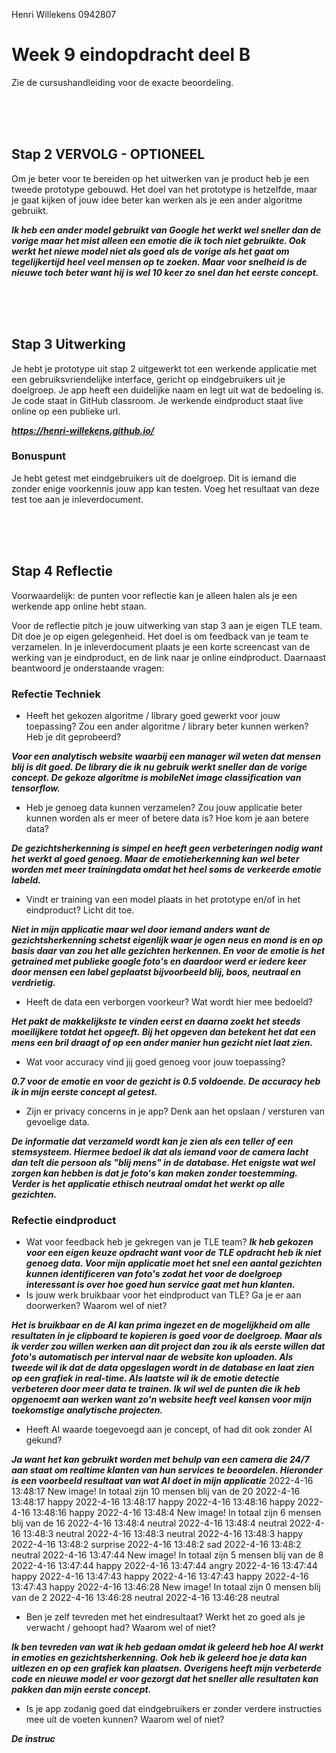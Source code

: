 Henri Willekens 0942807 

# Week 9 eindopdracht deel B

Zie de cursushandleiding voor de exacte beoordeling.

<br>
<br>
<br>

## Stap 2 VERVOLG - OPTIONEEL 

Om je beter voor te bereiden op het uitwerken van je product heb je een tweede prototype gebouwd. Het doel van het prototype is hetzelfde, maar je gaat kijken of
jouw idee beter kan werken als je een ander algoritme gebruikt.

***Ik heb een ander model gebruikt van Google het werkt wel sneller dan de vorige maar het mist alleen een emotie die ik toch niet gebruikte. Ook werkt het niewe model niet als goed als de vorige als het gaat om tegelijkertijd heel veel mensen op te zoeken. Maar voor snelheid is de nieuwe toch beter want hij is wel 10 keer zo snel dan het eerste concept.***

<br>
<br>
<br>

## Stap 3 Uitwerking

Je hebt je prototype uit stap 2 uitgewerkt tot een werkende applicatie met een gebruiksvriendelijke interface, gericht op eindgebruikers uit je doelgroep.
Je app heeft een duidelijke naam en legt uit wat de bedoeling is.
Je code staat in GitHub classroom. Je werkende eindproduct staat live online op een publieke url.

***https://henri-willekens.github.io/***

### Bonuspunt
Je hebt getest met eindgebruikers uit de doelgroep. Dit is iemand die zonder enige voorkennis jouw app kan testen. Voeg het resultaat van deze test toe aan je inleverdocument.

<br>
<br>
<br>

## Stap 4 Reflectie

Voorwaardelijk: de punten voor reflectie kan je alleen halen als je een werkende app online hebt staan.

Voor de reflectie pitch je jouw uitwerking van stap 3 aan je eigen TLE team. Dit doe je op eigen gelegenheid. Het doel is om feedback van je team te verzamelen.
In je inleverdocument plaats je een korte screencast van de werking van je eindproduct, en de link naar je online eindproduct. Daarnaast beantwoord je onderstaande vragen:

### Refectie Techniek

- Heeft het gekozen algoritme / library goed gewerkt voor jouw toepassing? Zou een ander algoritme / library beter kunnen werken? Heb je dit geprobeerd?

***Voor een analytisch website waarbij een manager wil weten dat mensen blij is dit goed. De library die ik nu gebruik werkt sneller dan de vorige concept. De gekoze algoritme is mobileNet image classification van tensorflow.***


- Heb je genoeg data kunnen verzamelen? Zou jouw applicatie beter kunnen worden als er meer of betere data is? Hoe kom je aan betere data?

***De gezichtsherkenning is simpel en heeft geen verbeteringen nodig want het werkt al goed genoeg. Maar de emotieherkenning kan wel beter worden met meer trainingdata omdat het heel soms de verkeerde emotie labeld.***

- Vindt er training van een model plaats in het prototype en/of in het eindproduct? Licht dit toe.

***Niet in mijn applicatie maar wel door iemand anders want de gezichtsherkenning schetst eigenlijk waar je ogen neus en mond is en op basis daar van zou het alle gezichten herkennen. En voor de emotie is het getrained met publieke google foto's en daardoor werd er iedere keer door mensen een label geplaatst bijvoorbeeld blij, boos, neutraal en verdrietig.***

- Heeft de data een verborgen voorkeur? Wat wordt hier mee bedoeld?

***Het pakt de makkelijkste te vinden eerst en daarna zoekt het steeds moeilijkere totdat het opgeeft. Bij het opgeven dan betekent het dat een mens een bril draagt of op een ander manier hun gezicht niet laat zien.***

- Wat voor accuracy vind jij goed genoeg voor jouw toepassing?

***0.7 voor de emotie en voor de gezicht is 0.5 voldoende. De accuracy heb ik in mijn eerste concept al getest.***

- Zijn er privacy concerns in je app? Denk aan het opslaan / versturen van gevoelige data.

***De informatie dat verzameld wordt kan je zien als een teller of een stemsysteem. Hiermee bedoel ik dat als iemand voor de camera lacht dan telt die persoon als "blij mens" in de database. Het enigste wat wel zorgen kan hebben is dat je foto's kan maken zonder toestemming. Verder is het applicatie ethisch neutraal omdat het werkt op alle gezichten.***



### Refectie eindproduct

- Wat voor feedback heb je gekregen van je TLE team?
***Ik heb gekozen voor een eigen keuze opdracht want voor de TLE opdracht heb ik niet genoeg data. Voor mijn applicatie moet het snel een aantal gezichten kunnen identificeren van foto's zodat het voor de doelgroep interessant is over hoe goed hun service gaat met hun klanten.***
- Is jouw werk bruikbaar voor het eindproduct van TLE? Ga je er aan doorwerken?
Waarom wel of niet?

***Het is bruikbaar en de AI kan prima ingezet en de mogelijkheid om alle resultaten in je clipboard te kopieren is goed voor de doelgroep. Maar als ik verder zou willen werken aan dit project dan zou ik als eerste willen dat foto's automatisch per interval naar de website kon uploaden. Als tweede wil ik dat de data opgeslagen wordt in de database en laat zien op een grafiek in real-time. Als laatste wil ik de emotie detectie verbeteren door meer data te trainen. Ik wil wel de punten die ik heb opgenoemt aan werken want zo'n website heeft veel kansen voor mijn toekomstige analytische projecten.***

- Heeft AI waarde toegevoegd aan je concept, of had dit ook zonder AI gekund?

***Ja want het kan gebruikt worden met behulp van een camera die 24/7 aan staat om realtime klanten van hun services te beoordelen. Hieronder is een voorbeeld resultaat van wat AI doet in mijn applicatie***
2022-4-16 13:48:17 New image! In totaal zijn 10 mensen blij van de 20
2022-4-16 13:48:17 happy
2022-4-16 13:48:17 happy
2022-4-16 13:48:16 happy
2022-4-16 13:48:16 happy
2022-4-16 13:48:4 New image! In totaal zijn 6 mensen blij van de 16
2022-4-16 13:48:4 neutral
2022-4-16 13:48:4 neutral
2022-4-16 13:48:3 neutral
2022-4-16 13:48:3 neutral
2022-4-16 13:48:3 happy
2022-4-16 13:48:2 surprise
2022-4-16 13:48:2 sad
2022-4-16 13:48:2 neutral
2022-4-16 13:47:44 New image! In totaal zijn 5 mensen blij van de 8
2022-4-16 13:47:44 happy
2022-4-16 13:47:44 angry
2022-4-16 13:47:44 happy
2022-4-16 13:47:43 happy
2022-4-16 13:47:43 happy
2022-4-16 13:47:43 happy
2022-4-16 13:46:28 New image! In totaal zijn 0 mensen blij van de 2
2022-4-16 13:46:28 neutral
2022-4-16 13:46:28 neutral



- Ben je zelf tevreden met het eindresultaat? Werkt het zo goed als je verwacht / gehoopt
had? Waarom wel of niet?

***Ik ben tevreden van wat ik heb gedaan omdat ik geleerd heb hoe AI werkt in emoties en gezichtsherkenning. Ook heb ik geleerd hoe je data kan uitlezen en op een grafiek kan plaatsen. Overigens heeft mijn verbeterde code en nieuwe model er voor gezorgt dat het sneller alle resultaten kan pakken dan mijn eerste concept.*** 

- Is je app zodanig goed dat eindgebruikers er zonder verdere instructies mee uit de
voeten kunnen? Waarom wel of niet?

***De instruc***

